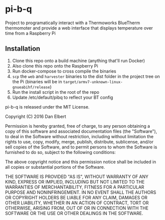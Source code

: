 # pi-b-q

Project to programatically interact with a Thermoworks BlueTherm thermomoter and provide a web interface that displays temperature over time from a Raspberry Pi

## Installation

1. Clone this repo onto a build machine (anything that'll run Docker)
1. Also clone this repo onto the Raspberry Pi
1. Run docker-compose to cross compile the binaries
1. `scp` the `web` and `harvester` binaries to the dist folder in the project tree on the Pi (binaries will be in `target/armv7-unknown-linux-gnueabihf/release`)
1. Run the install script in the root of the repo
1. Update /etc/default/pibq to reflect your BT config


pi-b-q is released under the MIT License.

Copyright (C) 2016 Dan Elbert

Permission is hereby granted, free of charge, to any person obtaining a copy of this software and associated documentation files (the "Software"), to deal in the Software without restriction, including without limitation the rights to use, copy, modify, merge, publish, distribute, sublicense, and/or sell copies of the Software, and to permit persons to whom the Software is furnished to do so, subject to the following conditions:

The above copyright notice and this permission notice shall be included in all copies or substantial portions of the Software.

THE SOFTWARE IS PROVIDED "AS IS", WITHOUT WARRANTY OF ANY KIND, EXPRESS OR IMPLIED, INCLUDING BUT NOT LIMITED TO THE WARRANTIES OF MERCHANTABILITY, FITNESS FOR A PARTICULAR PURPOSE AND NONINFRINGEMENT. IN NO EVENT SHALL THE AUTHORS OR COPYRIGHT HOLDERS BE LIABLE FOR ANY CLAIM, DAMAGES OR OTHER LIABILITY, WHETHER IN AN ACTION OF CONTRACT, TORT OR OTHERWISE, ARISING FROM, OUT OF OR IN CONNECTION WITH THE SOFTWARE OR THE USE OR OTHER DEALINGS IN THE SOFTWARE.
